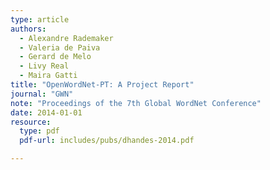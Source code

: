 ```yaml
---
type: article
authors:
  - Alexandre Rademaker
  - Valeria de Paiva
  - Gerard de Melo
  - Livy Real
  - Maira Gatti
title: "OpenWordNet-PT: A Project Report"
journal: "GWN"
note: "Proceedings of the 7th Global WordNet Conference"
date: 2014-01-01
resource:
  type: pdf
  pdf-url: includes/pubs/dhandes-2014.pdf

---
```

